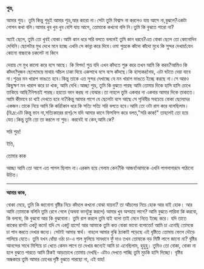 **শুভ্র,**



আমার শুভ্র। তুমি কিন্তু শুধুই আমার শুভ্র,আর কারো না।সেটা তুমি  বিশ্বাস না করলেও যায় আসে না,বুঝলে?একটা গোপন কথা বলি।আমার খুব খুব খুব বেশি যায় আসে, তোমাকে কখনো বলি নি।তুমি কি বুঝতে পারো না?



অ্যাই ছেলে, তুমি তো খুবই বোকা।আমি কান ধরে সরি বলতে বললেই তুমি কান ধরবে?এত বোকা ছেলে তো কোনোদিন দেখিনি।ছেলেটার মুখ দেখে মনে হচ্ছে এখনি সে কান্না করে দিবে।ওমা শুভ্রকে কাঁদো কাঁদো মুখে কি সু্ন্দর দেখায়!যেন কোনো বাচ্চাকে চকলেট না কিনে 

দেয়ায় সে মুখ কালো করে বসে আছে। কি বিপদ! শুভ্র যদি এখন কাঁদতে শুরু করে তখন আমি কি করব?আমিও কি কাঁদব?দুজন ছেলেমেয়ে মাথায় আঁচল ঢাকা দিয়ে একসাথে বসে বসে কাঁদছে।কি হাস্যকর!নাহ, এটা ঘটতে দেয়া যাবে না।শুভ্রর মন খারাপ ভাঙতে হবে।কিন্তু তাকে এত সুন্দর দেখাচ্ছে যে মন খারাপ ভাঙতে ইচ্ছে করছে না।সে আরও কিছুক্ষণ মন খারাপ করে চা খাক, আমি দেখি।আচ্ছা শুভ্র, তুমি কি বুঝতে পারছ আমি তোমার দিকে হাসি হাসি চোখে তাকিয়ে আছি?নিশ্চয়ই পারছ।হয়তো ভান করছ না বোঝার।তা নাহলে তুমি একবার না একবার আমার দিকে তাকাতে।আমি কীভাবে চা খাই দেখতে হবে না?কিন্তু আমার পাশে যে ছেলেটা বসে আছে সে পৃথিবীর সবচেয়ে বোকা ছেলেদের একজন।তাকে নিয়ে আমি কি করি!কান ধরে কি সত্যি সত্যি সরি বলতে হবে।আমি তো ওটা রাগ করে বলেছিলাম।(বি.দ্র:এটা কিন্তু ভান না,সত্যিকারের রাগ)সে যদি আমার কানে ফিসফিস করে বলত,"সরি কাক!" তাহলেই তো হয়ে যেত।কিন্তু তুমি তো তা করলে না শুভ্র। করবেই বা কেন,আমি কে?



সরি শুভ্র! 



ইতি, 

তোমার কাক



আচ্ছা আমি তো আগে এত পাগল ছিলাম না।এরকম হয়ে গেলাম কেন?কি আজব!আমাকে এখনি পাগলাগারদে পাঠানো উচিত।



---

**আমার কাক,**

বোকা মেয়ে, তুমি কি জানোনা বৃষ্টির নিচে কাঁদলে কখনো বোঝা যায়না? তা আঁচলের নিচে হোক আর যাই হোক। আর আমি তোমাকে বলিনি তুমি রেগে গেলে (অথবা ভানটুকু করলে) আমার খুব অসহায় লাগে? আমি বুঝতে পারিনা কি করবো, কি বলবো, কি বুঝবো আর কি বুঝবোনা। তুমি রাগ করলে তুমি যাই বলো তাই মেনে নিতে ইচ্ছে করে। যদি তাতে কাকের রাগটা একটু কমে! যদি সে একটু হাসে! আর আমাকে তুমি কত্ত বোকা ভাবো বলোতো! আমি চা এনেছি তোমকে চা পান করতে দেখার জন্যে। সেটাই আমার স্বার্থ। নাহলে আমার বুঝি ঠ্যাকাই পড়েছে এই বৃষ্টিতে তোমায় ফেলে দৌড়ে পালিয়ে যেতে। তুমি যখন ধোঁয়া ওঠা চা-এ গাল ফুলিয়ে সাবধানে ফুঁ দাও তখন তোমাকে বড় মিষ্টি লাগে জানো না? বৃষ্টির আনন্দের সাথে মিশিয়ে চা খেতে কেমন লাগে তা দেখার জন্যেই আমি চা এনেছিলাম, হুহুহু। তুমিও তো বোকা, বোকা না হলে বুঝতে পারতে আমি ঠিকই আড়চোখে তোমায় দেখছি- এটাও দেখতে পাচ্ছি তুমি মুচকি হাসি দিচ্ছো। বৃষ্টির অন্ধকারে তুমি আমার চোখের দৃষ্টি বুঝতে পারছো না, এই যাহ!


